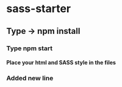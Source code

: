 # sass-starter

## Type -> npm install
### Type npm start

#### Place your html and SASS style in the files

### Added new line
